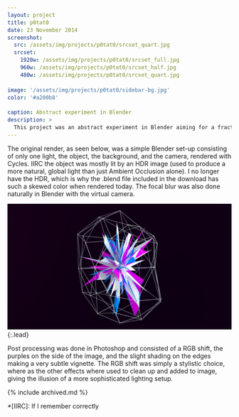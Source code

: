 ```yaml
---
layout: project
title: p0tat0
date: 23 November 2014
screenshot:
  src: /assets/img/projects/p0tat0/srcset_quart.jpg
  srcset:
    1920w: /assets/img/projects/p0tat0/srcset_full.jpg
    960w: /assets/img/projects/p0tat0/srcset_half.jpg
    480w: /assets/img/projects/p0tat0/srcset_quart.jpg

image: '/assets/img/projects/p0tat0/sidebar-bg.jpg'
color: '#a200b8'

caption: Abstract experiment in Blender
description: >
  This project was an abstract experiment in Blender aiming for a fractal-like 3D object, emulating the style of [David Zerba.](https://davidzerba.wordpress.com/tag/abstract/)
---
```




The original render, as seen below, was a simple Blender set-up consisting of only one light, the object, the background, and the camera, rendered with Cycles. IIRC the object was mostly lit by an HDR image (used to produce a more natural, global light than just Ambient Occlusion alone). I no longer have the HDR, which is why the .blend file included in the download has such a skewed color when rendered today. The focal blur was also done naturally in Blender with the virtual camera.

![Full-width image](/assets/img/projects/p0tat0/render.jpg){:.lead}

Post processing was done in Photoshop and consisted of a RGB shift, the purples on the side of the image, and the slight shading on the edges making a very subtle vignette. The RGB shift was simply a stylistic choice, where as the other effects where used to clean up and added to image, giving the illusion of a more sophisticated lighting setup.

{% include archived.md %}

*[IIRC]: If I remember correctly